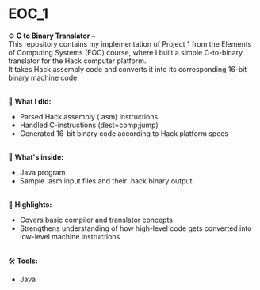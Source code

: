 # EOC_1
⚙️ <b>C to Binary Translator – </b><br>
This repository contains my implementation of Project 1 from the Elements of Computing Systems (EOC) course, where I built a simple C-to-binary translator for the Hack computer platform.<br>
It takes Hack assembly code and converts it into its corresponding 16-bit binary machine code.<br><br>

🧠 <b>What I did:</b><br>
* Parsed Hack assembly (.asm) instructions<br>
* Handled C-instructions (dest=comp;jump)<br>
* Generated 16-bit binary code according to Hack platform specs<br><br>

📁 <b>What's inside:</b><br>
* Java program<br>
* Sample .asm input files and their .hack binary output<br><br>

📌 <b>Highlights:</b><br>
* Covers basic compiler and translator concepts<br>
* Strengthens understanding of how high-level code gets converted into low-level machine instructions<br><br>

🛠️ <b>Tools:</b><br>
* Java<br>
